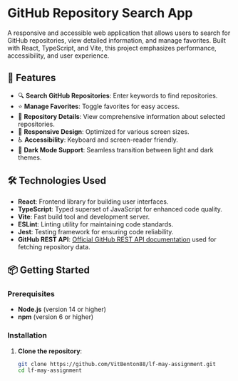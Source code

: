 # GitHub Repository Search App

A responsive and accessible web application that allows users to search for GitHub repositories, view detailed information, and manage favorites. Built with React, TypeScript, and Vite, this project emphasizes performance, accessibility, and user experience.

## 🚀 Features

- 🔍 **Search GitHub Repositories**: Enter keywords to find repositories.
- ⭐ **Manage Favorites**: Toggle favorites for easy access.
- 📄 **Repository Details**: View comprehensive information about selected repositories.
- 🎨 **Responsive Design**: Optimized for various screen sizes.
- ♿ **Accessibility**: Keyboard and screen-reader friendly.
- 🌙 **Dark Mode Support**: Seamless transition between light and dark themes.

## 🛠️ Technologies Used

- **React**: Frontend library for building user interfaces.
- **TypeScript**: Typed superset of JavaScript for enhanced code quality.
- **Vite**: Fast build tool and development server.
- **ESLint**: Linting utility for maintaining code standards.
- **Jest**: Testing framework for ensuring code reliability.
- **GitHub REST API**: [Official GitHub REST API documentation](https://docs.github.com/en/rest?apiVersion=2022-11-28) used for fetching repository data.

## 📦 Getting Started

### Prerequisites

- **Node.js** (version 14 or higher)
- **npm** (version 6 or higher)

### Installation

1. **Clone the repository**:

   ```bash
   git clone https://github.com/VitBenton88/lf-may-assignment.git
   cd lf-may-assignment